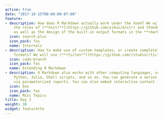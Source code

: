 ```yaml
---
active: true
date: "2017-10-15T00:00:00-07:00"
feature:
- description: How does R Markdown actually work under the hood? We will talk about
    the roles of [**knitr**](https://github.com/yihui/knitr) and [Pandoc](https://pandoc.org),
    as well as the design of the built-in output formats in the **rmarkdown** package.
  icon: search-plus
  icon_pack: fas
  name: Internals
- description: How to make use of custom templates, or create completely new output
    formats? We will use [**rticles**](https://github.com/rstudio/rticles) as an example.
  icon: code-branch
  icon_pack: fas
  name: Extending R Markdown
- description: R Markdown also works with other computing languages, such as C/C++,
    Python, Julia, Shell scripts, and so on. You can generate a series of reports
    via parameterized reports. You can also embed interactive content in R Markdown.
  icon: box
  icon_pack: fas
  name: Misc Topics
title: Day 2
weight: 30
widget: featurette
---
```

